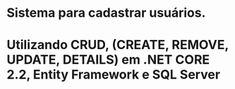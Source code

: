 # Sistema para cadastrar usuários.
# Utilizando CRUD, (CREATE, REMOVE, UPDATE, DETAILS) em .NET CORE 2.2, Entity Framework e SQL Server
